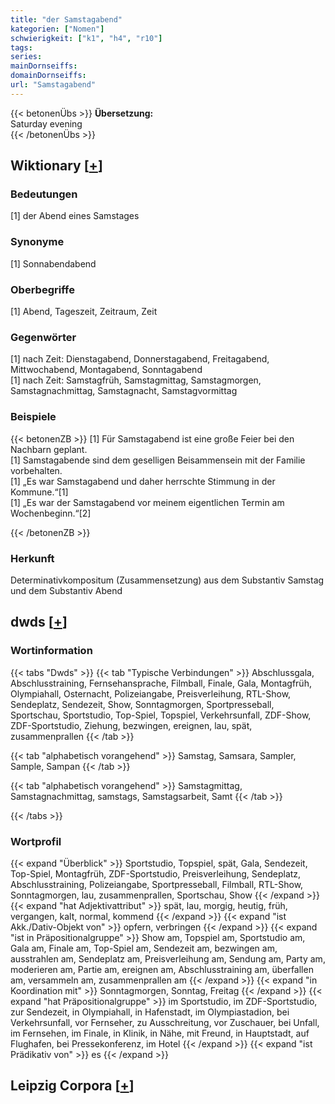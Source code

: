 ```yaml
---
title: "der Samstagabend"
kategorien: ["Nomen"]
schwierigkeit: ["k1", "h4", "r10"]
tags:
series:
mainDornseiffs:
domainDornseiffs:
url: "Samstagabend"
---
```


{{< betonenÜbs >}}
**Übersetzung:**  
Saturday evening  
{{< /betonenÜbs >}}

## Wiktionary [[+](https://de.wiktionary.org/wiki/Samstagabend)]

### Bedeutungen
[1] der Abend eines Samstages  

### Synonyme
[1] Sonnabendabend  

### Oberbegriffe
[1] Abend, Tageszeit, Zeitraum, Zeit  

### Gegenwörter
[1] nach Zeit: Dienstagabend, Donnerstagabend, Freitagabend, Mittwochabend, Montagabend, Sonntagabend  
[1] nach Zeit: Samstagfrüh, Samstagmittag, Samstagmorgen, Samstagnachmittag, Samstagnacht, Samstagvormittag  

### Beispiele
{{< betonenZB >}}
[1] Für Samstagabend ist eine große Feier bei den Nachbarn geplant.  
[1] Samstagabende sind dem geselligen Beisammensein mit der Familie vorbehalten.  
[1] „Es war Samstagabend und daher herrschte Stimmung in der Kommune.“[1]  
[1] „Es war der Samstagabend vor meinem eigentlichen Termin am Wochenbeginn.“[2]  

{{< /betonenZB >}}
### Herkunft
Determinativkompositum (Zusammensetzung) aus dem Substantiv Samstag und dem Substantiv Abend  



## dwds [[+](https://www.dwds.de/wb/Samstagabend)]

### Wortinformation
{{< tabs "Dwds" >}}
{{< tab "Typische Verbindungen" >}}
Abschlussgala, Abschlusstraining, Fernsehansprache, Filmball, Finale, Gala, Montagfrüh, Olympiahall, Osternacht, Polizeiangabe, Preisverleihung, RTL-Show, Sendeplatz, Sendezeit, Show, Sonntagmorgen, Sportpresseball, Sportschau, Sportstudio, Top-Spiel, Topspiel, Verkehrsunfall, ZDF-Show, ZDF-Sportstudio, Ziehung, bezwingen, ereignen, lau, spät, zusammenprallen
{{< /tab >}}

{{< tab "alphabetisch vorangehend" >}}
Samstag, Samsara, Sampler, Sample, Sampan
{{< /tab >}}

{{< tab "alphabetisch vorangehend" >}}
Samstagmittag, Samstagnachmittag, samstags, Samstagsarbeit, Samt
{{< /tab >}}

{{< /tabs >}}

### Wortprofil
{{< expand "Überblick" >}} Sportstudio, Topspiel, spät, Gala, Sendezeit, Top-Spiel, Montagfrüh, ZDF-Sportstudio, Preisverleihung, Sendeplatz, Abschlusstraining, Polizeiangabe, Sportpresseball, Filmball, RTL-Show, Sonntagmorgen, lau, zusammenprallen, Sportschau, Show {{< /expand >}}
{{< expand "hat Adjektivattribut" >}} spät, lau, morgig, heutig, früh, vergangen, kalt, normal, kommend {{< /expand >}}
{{< expand "ist Akk./Dativ-Objekt von" >}} opfern, verbringen {{< /expand >}}
{{< expand "ist in Präpositionalgruppe" >}} Show am, Topspiel am, Sportstudio am, Gala am, Finale am, Top-Spiel am, Sendezeit am, bezwingen am, ausstrahlen am, Sendeplatz am, Preisverleihung am, Sendung am, Party am, moderieren am, Partie am, ereignen am, Abschlusstraining am, überfallen am, versammeln am, zusammenprallen am {{< /expand >}}
{{< expand "in Koordination mit" >}} Sonntagmorgen, Sonntag, Freitag {{< /expand >}}
{{< expand "hat Präpositionalgruppe" >}} im Sportstudio, im ZDF-Sportstudio, zur Sendezeit, in Olympiahall, in Hafenstadt, im Olympiastadion, bei Verkehrsunfall, vor Fernseher, zu Ausschreitung, vor Zuschauer, bei Unfall, im Fernsehen, im Finale, in Klinik, in Nähe, mit Freund, in Hauptstadt, auf Flughafen, bei Pressekonferenz, im Hotel {{< /expand >}}
{{< expand "ist Prädikativ von" >}} es {{< /expand >}}

## Leipzig Corpora [[+](https://corpora.uni-leipzig.de/en/res?word=Samstagabend&corpusId=deu_newscrawl-public_2018)]

